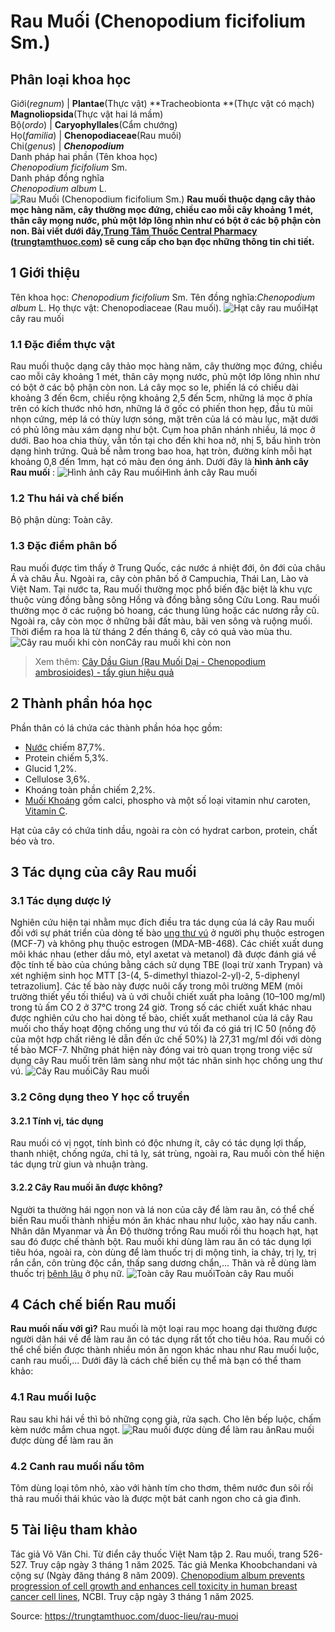 # Rau Muối (Chenopodium ficifolium Sm.)

Phân loại khoa học  
---  
Giới(_regnum_) |  **Plantae**(Thực vật) **Tracheobionta **(Thực vật có mạch) **Magnoliopsida**(Thực vật hai lá mầm)  
Bộ(_ordo_) | **Caryophyllales**(Cẩm chướng)  
Họ(_familia_) | **Chenopodiaceae**(Rau muối)  
Chi(_genus_) | **_Chenopodium_**  
Danh pháp hai phần (Tên khoa học)  
_Chenopodium ficifolium_ Sm.  
Danh pháp đồng nghĩa  
_Chenopodium album_ L.  
![Rau Muối \(Chenopodium ficifolium Sm.\)](https://trungtamthuoc.com/images/others/rau-muoi-6455.jpg)
**Rau muối thuộc dạng cây thảo mọc hàng năm, cây thường mọc đứng, chiều cao mỗi cây khoảng 1 mét, thân cây mọng nước, phủ một lớp lông nhìn như có bột ở các bộ phận còn non. Bài viết dưới đây,[Trung Tâm Thuốc Central Pharmacy](https://trungtamthuoc.com/ "Trung Tâm Thuốc Central Pharmacy") ([trungtamthuoc.com](https://trungtamthuoc.com/ "trungtamthuoc.com")) sẽ cung cấp cho bạn đọc những thông tin chi tiết.**
##  1 Giới thiệu
Tên khoa học: _Chenopodium ficifolium_ Sm.
Tên đồng nghĩa:_Chenopodium album_ L.
Họ thực vật: Chenopodiaceae (Rau muối).
![Hạt cây rau muối](https://trungtamthuoc.com/images/item/rau-muoi-5.jpg)Hạt cây rau muối
### 1.1 Đặc điểm thực vật
Rau muối thuộc dạng cây thảo mọc hàng năm, cây thường mọc đứng, chiều cao mỗi cây khoảng 1 mét, thân cây mọng nước, phủ một lớp lông nhìn như có bột ở các bộ phận còn non.
Lá cây mọc so le, phiến lá có chiều dài khoảng 3 đến 6cm, chiều rộng khoảng 2,5 đến 5cm, những lá mọc ở phía trên có kích thước nhỏ hơn, những lá ở gốc có phiến thon hẹp, đầu tù mũi nhọn cứng, mép lá có thùy lượn sóng, mặt trên của lá có màu lục, mặt dưới có phủ lông màu xám dạng như bột. Cụm hoa phân nhánh nhiều, lá mọc ở dưới. Bao hoa chia thùy, vẫn tồn tại cho đến khi hoa nở, nhị 5, bầu hình tròn dạng hình trứng.
Quả bế nằm trong bao hoa, hạt tròn, đường kính mỗi hạt khoảng 0,8 đến 1mm, hạt có màu đen óng ánh.
Dưới đây là **hình ảnh cây Rau muối** :
![Hình ảnh cây Rau muối](https://trungtamthuoc.com/images/item/rau-muoi-0.jpg)Hình ảnh cây Rau muối
### 1.2 Thu hái và chế biến
Bộ phận dùng: Toàn cây.
### 1.3 Đặc điểm phân bố
Rau muối được tìm thấy ở Trung Quốc, các nước á nhiệt đới, ôn đới của châu Á và châu Âu. Ngoài ra, cây còn phân bố ở Campuchia, Thái Lan, Lào và Việt Nam. Tại nước ta, Rau muối thường mọc phổ biến đặc biệt là khu vực thuộc vùng đồng bằng sông Hồng và đồng bằng sông Cửu Long.
Rau muối thường mọc ở các ruộng bỏ hoang, các thung lũng hoặc các nương rẫy cũ. Ngoài ra, cây còn mọc ở những bãi đất màu, bãi ven sông và ruộng muối.
Thời điểm ra hoa là từ tháng 2 đến tháng 6, cây có quả vào mùa thu.
![Cây rau muối khi còn non](https://trungtamthuoc.com/images/item/rau-muoi-1.jpg)Cây rau muối khi còn non
> Xem thêm: [Cây Dầu Giun (Rau Muối Dại - Chenopodium ambrosioides) - tẩy giun hiệu quả](https://trungtamthuoc.com/duoc-lieu/dau-giun)
##  2 Thành phần hóa học
Phần thân có lá chứa các thành phần hóa học gồm:
  * [Nước](https://trungtamthuoc.com/hoat-chat/nuoc "Nước") chiếm 87,7%.
  * Protein chiếm 5,3%.
  * Glucid 1,2%.
  * Cellulose 3,6%.
  * Khoáng toàn phần chiếm 2,2%.
  * [Muối Khoáng](https://trungtamthuoc.com/hoat-chat/muoi-khoang "Muối Khoáng") gồm calci, phospho và một số loại vitamin như caroten, [Vitamin C](https://trungtamthuoc.com/hoat-chat/vitamin-c "Vitamin C").


Hạt của cây có chứa tinh dầu, ngoài ra còn có hydrat carbon, protein, chất béo và tro.
##  3 Tác dụng của cây Rau muối
### 3.1 Tác dụng dược lý
Nghiên cứu hiện tại nhằm mục đích điều tra tác dụng của lá cây Rau muối đối với sự phát triển của dòng tế bào [ung thư vú](https://trungtamthuoc.com/bai-viet/ung-thu-vu "ung thư vú") ở người phụ thuộc estrogen (MCF-7) và không phụ thuộc estrogen (MDA-MB-468). Các chiết xuất dung môi khác nhau (ether dầu mỏ, etyl axetat và metanol) đã được đánh giá về độc tính tế bào của chúng bằng cách sử dụng TBE (loại trừ xanh Trypan) và xét nghiệm sinh học MTT [3-(4, 5-dimethyl thiazol-2-yl)-2, 5-diphenyl tetrazolium]. Các tế bào này được nuôi cấy trong môi trường MEM (môi trường thiết yếu tối thiểu) và ủ với chuỗi chiết xuất pha loãng (10–100 mg/ml) trong tủ ấm CO 2 ở 37°C trong 24 giờ. Trong số các chiết xuất khác nhau được nghiên cứu cho hai dòng tế bào, chiết xuất methanol của lá cây Rau muối cho thấy hoạt động chống ung thư vú tối đa có giá trị IC 50 (nồng độ của một hợp chất riêng lẻ dẫn đến ức chế 50%) là 27,31 mg/ml đối với dòng tế bào MCF-7. Những phát hiện này đóng vai trò quan trọng trong việc sử dụng cây Rau muối trên lâm sàng như một tác nhân sinh học chống ung thư vú.
![Cây Rau muối](https://trungtamthuoc.com/images/item/rau-muoi-2.jpg)Cây Rau muối
### 3.2 Công dụng theo Y học cổ truyền
#### 3.2.1 Tính vị, tác dụng
Rau muối có vị ngọt, tính bình có độc nhưng ít, cây có tác dụng lợi thấp, thanh nhiệt, chống ngứa, chỉ tả lỵ, sát trùng, ngoài ra, Rau muối còn thể hiện tác dụng trừ giun và nhuận tràng.
#### 3.2.2 Cây Rau muối ăn được không?
Người ta thường hái ngọn non và lá non của cây để làm rau ăn, có thể chế biến Rau muối thành nhiều món ăn khác nhau như luộc, xào hay nấu canh.
Nhân dân Myanmar và Ấn Độ thường trồng Rau muối rồi thu hoạch hạt, hạt sau đó được chế thành bột.
Rau muối khi dùng làm rau ăn có tác dụng lợi tiêu hóa, ngoài ra, còn dùng để làm thuốc trị di mộng tinh, ỉa chảy, trị lỵ, trị rắn cắn, côn trùng độc cắn, thấp sang dương chẩn,...
Thân và rễ dùng làm thuốc trị [bệnh lậu](https://trungtamthuoc.com/bai-viet/benh-lau "bệnh lậu") ở phụ nữ.
![Toàn cây Rau muối](https://trungtamthuoc.com/images/item/rau-muoi-3.jpg)Toàn cây Rau muối
##  4 Cách chế biến Rau muối
**Rau muối nấu với gì?** Rau muối là một loại rau mọc hoang dại thường được người dân hái về để làm rau ăn có tác dụng rất tốt cho tiêu hóa. Rau muối có thể chế biến được thành nhiều món ăn ngon khác nhau như Rau muối luộc, canh rau muối,... Dưới đây là cách chế biến cụ thể mà bạn có thể tham khảo:
### 4.1 Rau muối luộc
Rau sau khi hái về thì bỏ những cọng già, rửa sạch.
Cho lên bếp luộc, chấm kèm nước mắm chua ngọt.
![Rau muối được dùng để làm rau ăn](https://trungtamthuoc.com/images/item/rau-muoi-4.jpg)Rau muối được dùng để làm rau ăn
### 4.2 Canh rau muối nấu tôm
Tôm dùng loại tôm nhỏ, xào với hành tím cho thơm, thêm nước đun sôi rồi thả rau muối thái khúc vào là được một bát canh ngon cho cả gia đình.
##  5 Tài liệu tham khảo
Tác giả Võ Văn Chi. Từ điển cây thuốc Việt Nam tập 2. Rau muối, trang 526-527. Truy cập ngày 3 tháng 1 năm 2025.
Tác giả Menka Khoobchandani và cộng sự (Ngày đăng tháng 8 năm 2009). [Chenopodium album prevents progression of cell growth and enhances cell toxicity in human breast cancer cell lines](https://pmc.ncbi.nlm.nih.gov/articles/PMC2763242/), NCBI. Truy cập ngày 3 tháng 1 năm 2025.


Source: https://trungtamthuoc.com/duoc-lieu/rau-muoi